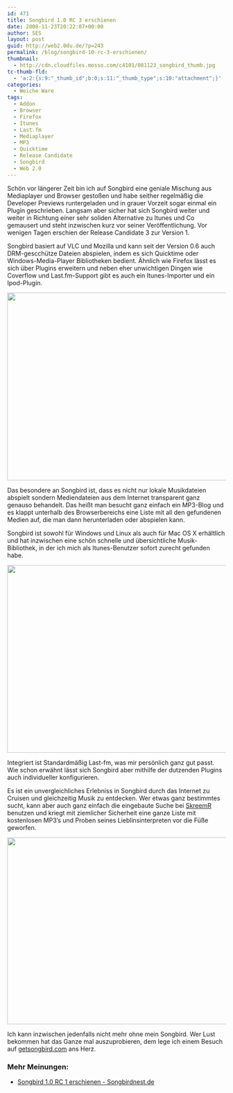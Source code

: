 ```yaml
---
id: 471
title: Songbird 1.0 RC 3 erschienen
date: 2008-11-23T20:22:07+00:00
author: SES
layout: post
guid: http://web2.0du.de/?p=243
permalink: /blog/songbird-10-rc-3-erschienen/
thumbnail:
  - http://cdn.cloudfiles.mosso.com/c4101/081123_songbird_thumb.jpg
tc-thumb-fld:
  - 'a:2:{s:9:"_thumb_id";b:0;s:11:"_thumb_type";s:10:"attachment";}'
categories:
  - Weiche Ware
tags:
  - Addon
  - Browser
  - Firefox
  - Itunes
  - Last.fm
  - Mediaplayer
  - MP3
  - Quicktime
  - Release Candidate
  - Songbird
  - Web 2.0
---
```

Schön vor längerer Zeit bin ich auf Songbird eine geniale Mischung aus Mediaplayer und Browser gestoßen und habe seither regelmäßig die Developer Previews runtergeladen und in grauer Vorzeit sogar einmal ein Plugin geschrieben. Langsam aber sicher hat sich Songbird weiter und weiter in Richtung einer sehr soliden Alternative zu Itunes und Co gemausert und steht inzwischen kurz vor seiner Veröffentlichung. Vor wenigen Tagen erschien der Release Candidate 3 zur Version 1.

Songbird basiert auf VLC und Mozilla und kann seit der Version 0.6 auch DRM-gescchütze Dateien abspielen, indem es sich Quicktime oder Windows-Media-Player Bibliotheken bedient. Ähnlich wie Firefox lässt es sich über Plugins erweitern und neben eher unwichtigen Dingen wie Coverflow und Last.fm-Support gibt es auch ein Itunes-Importer und ein Ipod-Plugin.

<img loading="lazy" class="alignnone" title="Songbird beim abspielen eines MusikBlogs." src="http://cdn.cloudfiles.mosso.com/c4101/081123_songbird_1.png" alt="" width="606" height="433" />

Das besondere an Songbird ist, dass es nicht nur lokale Musikdateien abspielt sondern Mediendateien aus dem Internet transparent ganz genauso behandelt. Das heißt man besucht ganz einfach ein MP3-Blog und es klappt unterhalb des Browserbereichs eine Liste mit all den gefundenen Medien auf, die man dann herunterladen oder abspielen kann.

Songbird ist sowohl für Windows und Linux als auch für Mac OS X erhältlich und hat inzwischen eine schön schnelle und übersichtliche Musik-Bibliothek, in der ich mich als Itunes-Benutzer sofort zurecht gefunden habe.

<img loading="lazy" class="alignnone" title="Die Songbird Musikbibliothek" src="http://cdn.cloudfiles.mosso.com/c4101/081123_songbird_2.png" alt="" width="606" height="433" />

Integriert ist Standardmäßig Last-fm, was mir persönlich ganz gut passt. Wie schon erwähnt lässt sich Songbird aber mithilfe der dutzenden Plugins auch individueller konfigurieren.

Es ist ein unvergleichliches Erlebniss in Songbird durch das Internet zu Cruisen und gleichzeitig Musik zu entdecken. Wer etwas ganz bestimmtes sucht, kann aber auch ganz einfach die eingebaute Suche bei [SkreemR](http://skreemr.com/) benutzen und kriegt mit ziemlicher Sicherheit eine ganze Liste mit kostenlosen MP3&#8217;s und Proben seines Lieblinsinterpreten vor die Füße geworfen.

<img loading="lazy" class="alignnone" title="SkreemR in Songbird" src="http://cdn.cloudfiles.mosso.com/c4101/081123_songbird_3.png" alt="" width="606" height="431" />

Ich kann inzwischen jedenfalls nicht mehr ohne mein Songbird. Wer Lust bekommen hat das Ganze mal auszuprobieren, dem lege ich einem Besuch auf [getsongbird.com](http://getsongbird.com/) ans Herz.

### Mehr Meinungen:

  * [Songbird 1.0 RC 1 erschienen - Songbirdnest.de](http://www.songbirdnest.de/)
